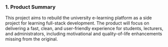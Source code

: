 ### 1. Product Summary

This project aims to rebuild the university e-learning platform as a side project for learning full-stack development. The product will focus on delivering a fast, clean, and user-friendly experience for students, lecturers, and administrators, including motivational and quality-of-life enhancements missing from the original.

